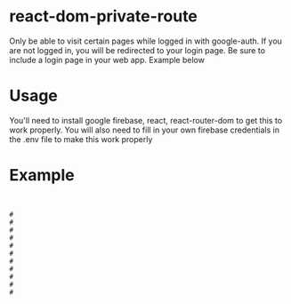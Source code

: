 # react-dom-private-route
Only be able to visit certain pages while logged in with google-auth.  If you are not logged in, you will be redirected to your login page. Be sure to include a login page in your web app. Example below
# Usage
You'll need to install google firebase, react, react-router-dom to get this to work properly.
You will also need to fill in your own firebase credentials in the .env file to make this work properly
# Example
<code>
<AuthProvider>
# <Router>
# <Switch>
# <PrivateRoute path="/admin" component={Dashboard} />
# <PrivateRoute path="/update-profile" component={UpdateProfile} />
# <Route exact path="/" component={HomePage} />
# <Route path="/signup" component={SignUp} />
# <Route path="/login" component={LogIn} />
# <Route path="/forgot-password" component={ForgotPassword} />
# </Switch>
# </Router>
# </AuthProvider>
</code>
